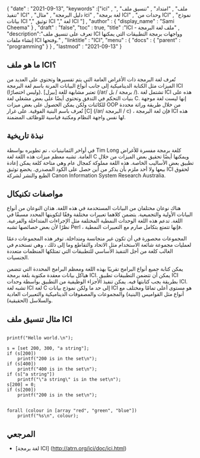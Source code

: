 {
  "date" : "2021-09-13", 
  "keywords" :["ici" , "ملف" , "امتداد" , "تنسيق ملف" , "تنفيذ ICI" , "دليل البرمجة" , "مثال ici" , "لغة برمجة ICI" , "وحدات من ICI" , "نموذج بيانات ICI "," توثيق ICI "," لغة ICI "] ,
  "author" : {
    "display_name" : "Sami Cheema"
} ,
  "draft" : "false",
  "toc" : true,
  "title" :"ICI - ملف لغة البرمجة" ,
  "description":"تعرف على تنسيق ملف ICI وواجهات برمجة التطبيقات التي يمكنها إنشاء ملفات ICI وفتحها." ,
  "linktitle" : "ICI",
  "menu" : {
    "docs" : {
      "parent" : "programming"
}
} ,
  "lastmod" : "2021-09-13"
}

## ما هو ملف ICI؟

تُعرف لغة البرمجة ذات الأغراض العامة التي يتم تفسيرها وتحتوي على العديد من الميزات مثل الكتابة الديناميكية إلى جانب أنواع البيانات المرنة باسم لغة البرمجة ICI (وليس اختصارًا). تعتبر مشابهة للغة [بيرل] (/ar/ برمجة / بل /). تشتمل لغة ICI هذه على بنيات التحكم في التدفق وتحتوي أيضًا على بعض مشغلي لغة C. إنها ليست لغة موجهة للكائنات ولكن يمكن الحصول على بعض ميزات OOP من خلال طريقة وراثة محددة تُعرف باسم البنية الفوقية. على غرار [C] (/ar/ البرمجة / c) ، فإن لغة البرمجة ICI هذه لها نفس واجهة النظام ومكتبة قياسية للوظائف المضمنة.


## نبذة تاريخية ##

في أواخر الثمانينيات ، تم تطويره بواسطة Tim Long كلغة برمجة مفسرة للأغراض العامة. تشبه معظم ميزات هذه اللغة لغة C ويمكنها أيضًا تحقيق بعض الميزات من خلال تطبيق بعض الأساليب الخاصة. هذه اللغة مملوكة كمجال عام وهي متاحة كلغة يمكن إعادة بيعها ولا أحد ملزم بأن يذكر من أين حصل على الكود المصدري. يخضع توثيق ICI لحقوق الطبع والنشر لشركة Canon Information System Research Australia.

## مواصفات تكنيكال ##

هناك نوعان مختلفان من البيانات المستخدمة في هذه اللغة. هذان النوعان من أنواع البيانات الأولية والتجميعية. يتضمن كلاهما تعبيرات مختلفة وفقًا لتكوينها المحدد مسبقًا في اللغة. تدعم هذه اللغة الوحدات النمطية المختلفة مثل الإجراءات المتداخلة والفرعية. نظرًا لأن بعض خصائصها تشبه Perl ، فإنها تتمتع بتكامل صارم مع التعبيرات النمطية.

المجموعات محصورة في أن تكون غير متجانسة ومتداخلة. توفر هذه المجموعات دعمًا لعمليات مجموعة شائعة الاستخدام مثل الاتحاد والتقاطع وما إلى ذلك ، وهي تستخدم في الغالب كلغة من أجل التنفيذ الأساسي للتطبيقات التي تمتلكها المنظمات متعددة الجنسيات.

يمكن كتابة جميع أنواع البرامج تقريبًا بهذه اللغة ومعظم البرامج المحددة التي تتضمن هياكل بيانات معقدة مكتوبة بلغة برمجة ICI. يمكن أن تتضمن التطبيقات تطبيق ICI بطريقة يجب كتابتها فيه. يمكن تنفيذ الأجزاء الوظيفية من التطبيق بواسطة وحدات ICI. تشبه لغة ICI لغة C إلى حد ما ولكن نموذج بيانات ICI هو مستوى أعلى تمامًا ومختلف مع أنواع مثل القواميس (البنية) والمجموعات والمصفوفات الديناميكية والتعبيرات العادية والسلاسل (الحقيقية).


## مثال تنسيق ملف ICI ##

```

printf("Hello world.\n");

```

```
s = [set 200, 300, "a string"];
if (s[200])
	printf("200 is in the set\n");
if (s[400])
	printf("400 is in the set\n");
if (s["a string"])
	printf("\"a string\" is in the set\n");
s[200] = 0;
if (s[200])
	printf("200 is in the set\n");

```

```

forall (colour in [array "red", "green", "blue"])
	printf("%s\n", colour);

```

## المرجعي ##

* [لغة برمجة ICI] (http://atrn.org/ici/doc/ici.html)



